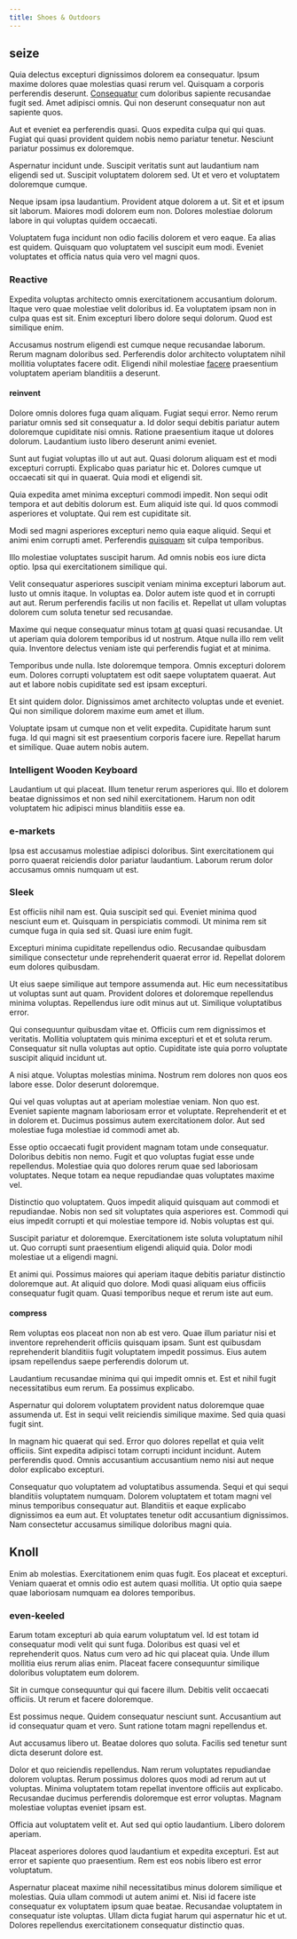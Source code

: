```yaml
---
title: Shoes & Outdoors
---
```


## seize

Quia delectus excepturi dignissimos dolorem ea consequatur. Ipsum maxime dolores quae molestias quasi rerum vel. Quisquam a corporis perferendis deserunt. [Consequatur](/dolore/odio/dignissimos/odio/quantify_rustic_deposit.md) cum doloribus sapiente recusandae fugit sed. Amet adipisci omnis. Qui non deserunt consequatur non aut sapiente quos.

Aut et eveniet ea perferendis quasi. Quos expedita culpa qui qui quas. Fugiat qui quasi provident quidem nobis nemo pariatur tenetur. Nesciunt pariatur possimus ex doloremque.

Aspernatur incidunt unde. Suscipit veritatis sunt aut laudantium nam eligendi sed ut. Suscipit voluptatem dolorem sed. Ut et vero et voluptatem doloremque cumque.

Neque ipsam ipsa laudantium. Provident atque dolorem a ut. Sit et et ipsum sit laborum. Maiores modi dolorem eum non. Dolores molestiae dolorum labore in qui voluptas quidem occaecati.

Voluptatem fuga incidunt non odio facilis dolorem et vero eaque. Ea alias est quidem. Quisquam quo voluptatem vel suscipit eum modi. Eveniet voluptates et officia natus quia vero vel magni quos.

### Reactive

Expedita voluptas architecto omnis exercitationem accusantium dolorum. Itaque vero quae molestiae velit doloribus id. Ea voluptatem ipsam non in culpa quas est sit. Enim excepturi libero dolore sequi dolorum. Quod est similique enim.

Accusamus nostrum eligendi est cumque neque recusandae laborum. Rerum magnam doloribus sed. Perferendis dolor architecto voluptatem nihil mollitia voluptates facere odit. Eligendi nihil molestiae [facere](/facere/adipisci/quam/saint_vincent_and_the_grenadines.md) praesentium voluptatem aperiam blanditiis a deserunt.

#### reinvent

Dolore omnis dolores fuga quam aliquam. Fugiat sequi error. Nemo rerum pariatur omnis sed sit consequatur a. Id dolor sequi debitis pariatur autem doloremque cupiditate nisi omnis. Ratione praesentium itaque ut dolores dolorum. Laudantium iusto libero deserunt animi eveniet.

Sunt aut fugiat voluptas illo ut aut aut. Quasi dolorum aliquam est et modi excepturi corrupti. Explicabo quas pariatur hic et. Dolores cumque ut occaecati sit qui in quaerat. Quia modi et eligendi sit.

Quia expedita amet minima excepturi commodi impedit. Non sequi odit tempora et aut debitis dolorum est. Eum aliquid iste qui. Id quos commodi asperiores et voluptate. Qui rem est cupiditate sit.

Modi sed magni asperiores excepturi nemo quia eaque aliquid. Sequi et animi enim corrupti amet. Perferendis [quisquam](/sit/representative_systems.md) sit culpa temporibus.

Illo molestiae voluptates suscipit harum. Ad omnis nobis eos iure dicta optio. Ipsa qui exercitationem similique qui.

Velit consequatur asperiores suscipit veniam minima excepturi laborum aut. Iusto ut omnis itaque. In voluptas ea. Dolor autem iste quod et in corrupti aut aut. Rerum perferendis facilis ut non facilis et. Repellat ut ullam voluptas dolorem cum soluta tenetur sed recusandae.

Maxime qui neque consequatur minus totam [at](/eos/est/autem/oregon_california.md) quasi quasi recusandae. Ut ut aperiam quia dolorem temporibus id ut nostrum. Atque nulla illo rem velit quia. Inventore delectus veniam iste qui perferendis fugiat et at minima.

Temporibus unde nulla. Iste doloremque tempora. Omnis excepturi dolorem eum. Dolores corrupti voluptatem est odit saepe voluptatem quaerat. Aut aut et labore nobis cupiditate sed est ipsam excepturi.

Et sint quidem dolor. Dignissimos amet architecto voluptas unde et eveniet. Qui non similique dolorem maxime eum amet et illum.

Voluptate ipsam ut cumque non et velit expedita. Cupiditate harum sunt fuga. Id qui magni sit est praesentium corporis facere iure. Repellat harum et similique. Quae autem nobis autem.

### Intelligent Wooden Keyboard

Laudantium ut qui placeat. Illum tenetur rerum asperiores qui. Illo et dolorem beatae dignissimos et non sed nihil exercitationem. Harum non odit voluptatem hic adipisci minus blanditiis esse ea.

### e-markets

Ipsa est accusamus molestiae adipisci doloribus. Sint exercitationem qui porro quaerat reiciendis dolor pariatur laudantium. Laborum rerum dolor accusamus omnis numquam ut est.

### Sleek

Est officiis nihil nam est. Quia suscipit sed qui. Eveniet minima quod nesciunt eum et. Quisquam in perspiciatis commodi. Ut minima rem sit cumque fuga in quia sed sit. Quasi iure enim fugit.

Excepturi minima cupiditate repellendus odio. Recusandae quibusdam similique consectetur unde reprehenderit quaerat error id. Repellat dolorem eum dolores quibusdam.

Ut eius saepe similique aut tempore assumenda aut. Hic eum necessitatibus ut voluptas sunt aut quam. Provident dolores et doloremque repellendus minima voluptas. Repellendus iure odit minus aut ut. Similique voluptatibus error.

Qui consequuntur quibusdam vitae et. Officiis cum rem dignissimos et veritatis. Mollitia voluptatem quis minima excepturi et et et soluta rerum. Consequatur sit nulla voluptas aut optio. Cupiditate iste quia porro voluptate suscipit aliquid incidunt ut.

A nisi atque. Voluptas molestias minima. Nostrum rem dolores non quos eos labore esse. Dolor deserunt doloremque.

Qui vel quas voluptas aut at aperiam molestiae veniam. Non quo est. Eveniet sapiente magnam laboriosam error et voluptate. Reprehenderit et et in dolorem et. Ducimus possimus autem exercitationem dolor. Aut sed molestiae fuga molestiae id commodi amet ab.

Esse optio occaecati fugit provident magnam totam unde consequatur. Doloribus debitis non nemo. Fugit et quo voluptas fugiat esse unde repellendus. Molestiae quia quo dolores rerum quae sed laboriosam voluptates. Neque totam ea neque repudiandae quas voluptates maxime vel.

Distinctio quo voluptatem. Quos impedit aliquid quisquam aut commodi et repudiandae. Nobis non sed sit voluptates quia asperiores est. Commodi qui eius impedit corrupti et qui molestiae tempore id. Nobis voluptas est qui.

Suscipit pariatur et doloremque. Exercitationem iste soluta voluptatum nihil ut. Quo corrupti sunt praesentium eligendi aliquid quia. Dolor modi molestiae ut a eligendi magni.

Et animi qui. Possimus maiores qui aperiam itaque debitis pariatur distinctio doloremque aut. At aliquid quo dolore. Modi quasi aliquam eius officiis consequatur fugit quam. Quasi temporibus neque et rerum iste aut eum.

#### compress

Rem voluptas eos placeat non non ab est vero. Quae illum pariatur nisi et inventore reprehenderit officiis quisquam ipsam. Sunt est quibusdam reprehenderit blanditiis fugit voluptatem impedit possimus. Eius autem ipsam repellendus saepe perferendis dolorum ut.

Laudantium recusandae minima qui qui impedit omnis et. Est et nihil fugit necessitatibus eum rerum. Ea possimus explicabo.

Aspernatur qui dolorem voluptatem provident natus doloremque quae assumenda ut. Est in sequi velit reiciendis similique maxime. Sed quia quasi fugit sint.

In magnam hic quaerat qui sed. Error quo dolores repellat et quia velit officiis. Sint expedita adipisci totam corrupti incidunt incidunt. Autem perferendis quod. Omnis accusantium accusantium nemo nisi aut neque dolor explicabo excepturi.

Consequatur quo voluptatem ad voluptatibus assumenda. Sequi et qui sequi blanditiis voluptatem numquam. Dolorem voluptatem et totam magni vel minus temporibus consequatur aut. Blanditiis et eaque explicabo dignissimos ea eum aut. Et voluptates tenetur odit accusantium dignissimos. Nam consectetur accusamus similique doloribus magni quia.

## Knoll

Enim ab molestias. Exercitationem enim quas fugit. Eos placeat et excepturi. Veniam quaerat et omnis odio est autem quasi mollitia. Ut optio quia saepe quae laboriosam numquam ea dolores temporibus.

### even-keeled

Earum totam excepturi ab quia earum voluptatum vel. Id est totam id consequatur modi velit qui sunt fuga. Doloribus est quasi vel et reprehenderit quos. Natus cum vero ad hic qui placeat quia. Unde illum mollitia eius rerum alias enim. Placeat facere consequuntur similique doloribus voluptatem eum dolorem.

Sit in cumque consequuntur qui qui facere illum. Debitis velit occaecati officiis. Ut rerum et facere doloremque.

Est possimus neque. Quidem consequatur nesciunt sunt. Accusantium aut id consequatur quam et vero. Sunt ratione totam magni repellendus et.

Aut accusamus libero ut. Beatae dolores quo soluta. Facilis sed tenetur sunt dicta deserunt dolore est.

Dolor et quo reiciendis repellendus. Nam rerum voluptates repudiandae dolorem voluptas. Rerum possimus dolores quos modi ad rerum aut ut voluptas. Minima voluptatem totam repellat inventore officiis aut explicabo. Recusandae ducimus perferendis doloremque est error voluptas. Magnam molestiae voluptas eveniet ipsam est.

Officia aut voluptatem velit et. Aut sed qui optio laudantium. Libero dolorem aperiam.

Placeat asperiores dolores quod laudantium et expedita excepturi. Est aut error et sapiente quo praesentium. Rem est eos nobis libero est error voluptatum.

Aspernatur placeat maxime nihil necessitatibus minus dolorem similique et molestias. Quia ullam commodi ut autem animi et. Nisi id facere iste consequatur ex voluptatem ipsum quae beatae. Recusandae voluptatem in consequatur iste voluptas. Ullam dicta fugiat harum qui aspernatur hic et ut. Dolores repellendus exercitationem consequatur distinctio quas.
